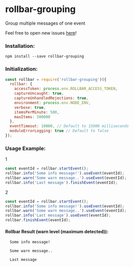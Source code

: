 # rollbar-grouping
Group multiple messages of one event

Feel free to open new issues [here](https://github.com/lefcott19/rollbar-grouping/issues)!


### Installation:
```
npm install --save rollbar-grouping
```

### Initialization:
```js
const rollbar = require('rollbar-grouping')({
  rollbar: {
    accessToken: process.env.ROLLBAR_ACCESS_TOKEN,
    captureUncaught: true,
    captureUnhandledRejections: true,
    environment: process.env.NODE_ENV,
    verbose: true,
    itemsPerMinute: 500,
    maxItems: 500000
  },
  eventTimeout: 10000, // Default to 15000 milliseconds
  moduleErrorLogging: true // Default to false
});
```

### Usage Example:

  1
  ```js
  const eventId = rollbar.startEvent();
  rollbar.info('Some info message!').useEvent(eventId);
  rollbar.warn('Some warn message..').useEvent(eventId);
  rollbar.info('Last message').finishEvent(eventId);
  ```
  2
  ```js
  const eventId = rollbar.startEvent();
  rollbar.info('Some info message!').useEvent(eventId);
  rollbar.warn('Some warn message..').useEvent(eventId);
  rollbar.info('Last message').useEvent(eventId);
  rollbar.finishEvent(eventId);
  ```

#### Rollbar Result (warn level (maximum detected)):
  ```
    Some info message!
  
    Some warn message..
  
    Last message
  ```
